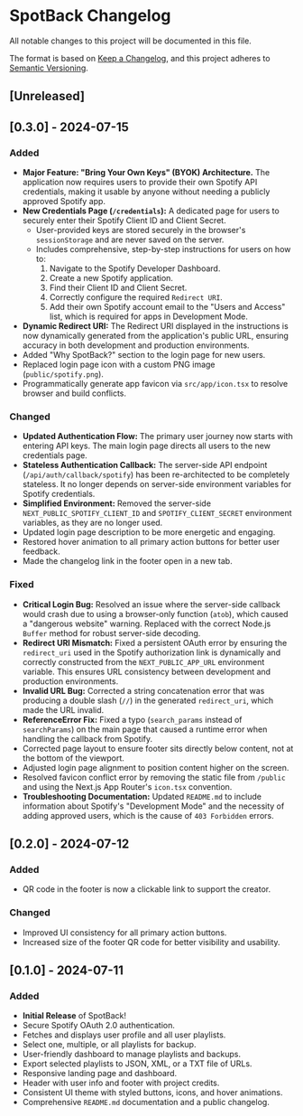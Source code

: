 # SpotBack Changelog

All notable changes to this project will be documented in this file.

The format is based on [Keep a Changelog](https://keepachangelog.com/en/1.0.0/),
and this project adheres to [Semantic Versioning](https://semver.org/spec/v2.0.0.html).

## [Unreleased]

## [0.3.0] - 2024-07-15

### Added
- **Major Feature: "Bring Your Own Keys" (BYOK) Architecture.** The application now requires users to provide their own Spotify API credentials, making it usable by anyone without needing a publicly approved Spotify app.
- **New Credentials Page (`/credentials`):** A dedicated page for users to securely enter their Spotify Client ID and Client Secret.
  - User-provided keys are stored securely in the browser's `sessionStorage` and are never saved on the server.
  - Includes comprehensive, step-by-step instructions for users on how to:
    1.  Navigate to the Spotify Developer Dashboard.
    2.  Create a new Spotify application.
    3.  Find their Client ID and Client Secret.
    4.  Correctly configure the required `Redirect URI`.
    5.  Add their own Spotify account email to the "Users and Access" list, which is required for apps in Development Mode.
- **Dynamic Redirect URI:** The Redirect URI displayed in the instructions is now dynamically generated from the application's public URL, ensuring accuracy in both development and production environments.
- Added "Why SpotBack?" section to the login page for new users.
- Replaced login page icon with a custom PNG image (`public/spotify.png`).
- Programmatically generate app favicon via `src/app/icon.tsx` to resolve browser and build conflicts.


### Changed
- **Updated Authentication Flow:** The primary user journey now starts with entering API keys. The main login page directs all users to the new credentials page.
- **Stateless Authentication Callback:** The server-side API endpoint (`/api/auth/callback/spotify`) has been re-architected to be completely stateless. It no longer depends on server-side environment variables for Spotify credentials.
- **Simplified Environment:** Removed the server-side `NEXT_PUBLIC_SPOTIFY_CLIENT_ID` and `SPOTIFY_CLIENT_SECRET` environment variables, as they are no longer used.
- Updated login page description to be more energetic and engaging.
- Restored hover animation to all primary action buttons for better user feedback.
- Made the changelog link in the footer open in a new tab.

### Fixed
- **Critical Login Bug:** Resolved an issue where the server-side callback would crash due to using a browser-only function (`atob`), which caused a "dangerous website" warning. Replaced with the correct Node.js `Buffer` method for robust server-side decoding.
- **Redirect URI Mismatch:** Fixed a persistent OAuth error by ensuring the `redirect_uri` used in the Spotify authorization link is dynamically and correctly constructed from the `NEXT_PUBLIC_APP_URL` environment variable. This ensures URL consistency between development and production environments.
- **Invalid URL Bug:** Corrected a string concatenation error that was producing a double slash (`//`) in the generated `redirect_uri`, which made the URL invalid.
- **ReferenceError Fix:** Fixed a typo (`search_params` instead of `searchParams`) on the main page that caused a runtime error when handling the callback from Spotify.
- Corrected page layout to ensure footer sits directly below content, not at the bottom of the viewport.
- Adjusted login page alignment to position content higher on the screen.
- Resolved favicon conflict error by removing the static file from `/public` and using the Next.js App Router's `icon.tsx` convention.
- **Troubleshooting Documentation:** Updated `README.md` to include information about Spotify's "Development Mode" and the necessity of adding approved users, which is the cause of `403 Forbidden` errors.

## [0.2.0] - 2024-07-12

### Added
- QR code in the footer is now a clickable link to support the creator.

### Changed
- Improved UI consistency for all primary action buttons.
- Increased size of the footer QR code for better visibility and usability.

## [0.1.0] - 2024-07-11

### Added
- **Initial Release** of SpotBack!
- Secure Spotify OAuth 2.0 authentication.
- Fetches and displays user profile and all user playlists.
- Select one, multiple, or all playlists for backup.
- User-friendly dashboard to manage playlists and backups.
- Export selected playlists to JSON, XML, or a TXT file of URLs.
- Responsive landing page and dashboard.
- Header with user info and footer with project credits.
- Consistent UI theme with styled buttons, icons, and hover animations.
- Comprehensive `README.md` documentation and a public changelog.
